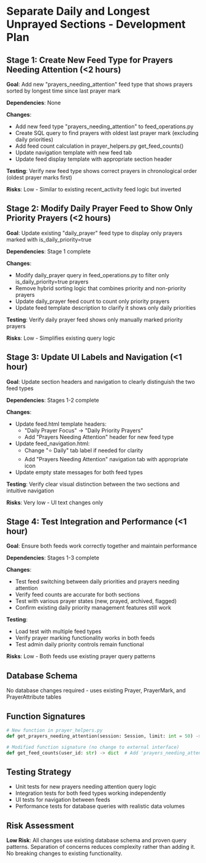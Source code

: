 # Separate Daily and Longest Unprayed Sections - Development Plan

## Stage 1: Create New Feed Type for Prayers Needing Attention (<2 hours)
**Goal**: Add new "prayers_needing_attention" feed type that shows prayers sorted by longest time since last prayer mark

**Dependencies**: None

**Changes**:
- Add new feed type "prayers_needing_attention" to feed_operations.py 
- Create SQL query to find prayers with oldest last prayer mark (excluding daily priorities)
- Add feed count calculation in prayer_helpers.py get_feed_counts()
- Update navigation template with new feed tab
- Update feed display template with appropriate section header

**Testing**: Verify new feed type shows correct prayers in chronological order (oldest prayer marks first)

**Risks**: Low - Similar to existing recent_activity feed logic but inverted

## Stage 2: Modify Daily Prayer Feed to Show Only Priority Prayers (<2 hours)
**Goal**: Update existing "daily_prayer" feed type to display only prayers marked with is_daily_priority=true

**Dependencies**: Stage 1 complete

**Changes**:
- Modify daily_prayer query in feed_operations.py to filter only is_daily_priority=true prayers
- Remove hybrid sorting logic that combines priority and non-priority prayers
- Update daily_prayer feed count to count only priority prayers
- Update feed template description to clarify it shows only daily priorities

**Testing**: Verify daily prayer feed shows only manually marked priority prayers

**Risks**: Low - Simplifies existing query logic

## Stage 3: Update UI Labels and Navigation (<1 hour)
**Goal**: Update section headers and navigation to clearly distinguish the two feed types

**Dependencies**: Stages 1-2 complete

**Changes**:
- Update feed.html template headers:
  - "Daily Prayer Focus" → "Daily Priority Prayers"
  - Add "Prayers Needing Attention" header for new feed type
- Update feed_navigation.html:
  - Change "⭐ Daily" tab label if needed for clarity
  - Add "Prayers Needing Attention" navigation tab with appropriate icon
- Update empty state messages for both feed types

**Testing**: Verify clear visual distinction between the two sections and intuitive navigation

**Risks**: Very low - UI text changes only

## Stage 4: Test Integration and Performance (<1 hour)
**Goal**: Ensure both feeds work correctly together and maintain performance

**Dependencies**: Stages 1-3 complete

**Changes**:
- Test feed switching between daily priorities and prayers needing attention
- Verify feed counts are accurate for both sections
- Test with various prayer states (new, prayed, archived, flagged)
- Confirm existing daily priority management features still work

**Testing**: 
- Load test with multiple feed types
- Verify prayer marking functionality works in both feeds
- Test admin daily priority controls remain functional

**Risks**: Low - Both feeds use existing prayer query patterns

## Database Schema
No database changes required - uses existing Prayer, PrayerMark, and PrayerAttribute tables

## Function Signatures
```python
# New function in prayer_helpers.py
def get_prayers_needing_attention(session: Session, limit: int = 50) -> list[Prayer]

# Modified function signature (no change to external interface)  
def get_feed_counts(user_id: str) -> dict  # Add 'prayers_needing_attention' key
```

## Testing Strategy
- Unit tests for new prayers needing attention query logic
- Integration tests for both feed types working independently 
- UI tests for navigation between feeds
- Performance tests for database queries with realistic data volumes

## Risk Assessment
**Low Risk**: All changes use existing database schema and proven query patterns. Separation of concerns reduces complexity rather than adding it. No breaking changes to existing functionality.